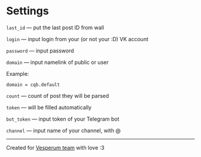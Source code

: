 # Settings
`last_id` — put the last post ID from wall

`login` — input login from your (or not your :D) VK account

`password` — input password

`domain` — input namelink of public or user


Example:
```
domain = cqb.default
```
`count` — count of post they will be parsed

`token` — will be filled automatically

`bot_token` — input token of your Telegram bot

`channel` — input name of your channel, with @

--------------
Created for [Vesperum team](https://vk.com/vesperumteam) with love :3
